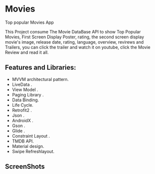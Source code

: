 # Movies
Top popular Movies App

This Project consume The Movie DataBase API to show Top Popular Movies, First Screen Display Poster, rating, the second screen display movie's image, release date, rating, language, overview, revirews and Trailers, you can click the trailer and watch it on youtube, click the Movie Review and read it all.

## Features and Libraries:
 
   - MVVM architectural pattern.<br/>
   - LiveData .<br/>
   - View Model .<br/>
   - Paging Library .<br/>
   - Data Binding.<br/>
   - Life Cycle.<br/>
   - Retrofit2 .<br/>
   - Json .<br/>
   - AndroidX .<br/>
   - Gson .<br/>
   - Glide .<br/>
   - Constraint Layout .<br/>
   - TMDB API.<br/>
   - Material design.<br/>
   - Swipe Refreshlayout.<br/>
   
## ScreenShots<br/>
